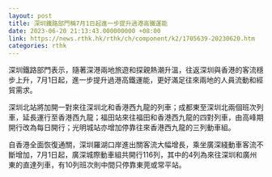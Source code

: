 ```yaml
---
layout: post
title: 深圳鐵路部門稱7月1日起進一步提升過港高鐵運能
date: 2023-06-20 21:13:43.000000000 +08:00
link: https://news.rthk.hk/rthk/ch/component/k2/1705639-20230620.htm
categories: rthk
---
```


深圳鐵路部門表示，隨著深港兩地旅遊和探親熱潮升溫，往返深圳與香港的客流穩步上升，7月1日起，進一步提升過港高鐵運能，更好滿足往來兩地的人員流動和經貿需求。

深圳北站將加開一對來往深圳北和香港西九龍的列車；成都東至深圳北兩個班次列車，延長運行至香港西九龍；福田站來往福田和香港西九龍的四對列車，由高峰期開行改為每日開行；光明城站亦增加停靠往來香港西九龍的三列動車組。

自香港全面恢復通關，深圳羅湖口岸進出關客流大幅增長，乘坐廣深綫動車客流不斷增加，7月1日起，廣深城際動車組共開行116列，其中的4列為來往深圳和廣州東的直達列車，有10列班次則中間只停靠東莞或常平站。

